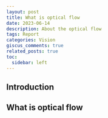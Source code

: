 ```yaml
---
layout: post
title: What is optical flow
date: 2023-06-14
description: About the optical flow
tags: Report
categories: Vision
giscus_comments: true
related_posts: true
toc:
  sidebar: left
---
```

## Introduction

## What is optical flow
